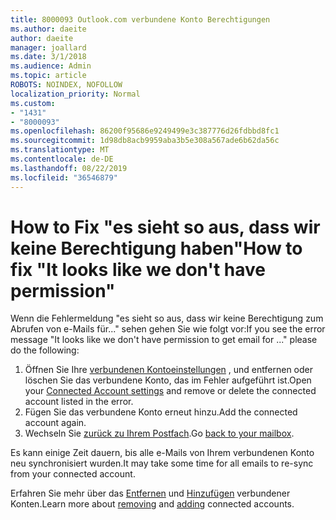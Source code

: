 ```yaml
---
title: 8000093 Outlook.com verbundene Konto Berechtigungen
ms.author: daeite
author: daeite
manager: joallard
ms.date: 3/1/2018
ms.audience: Admin
ms.topic: article
ROBOTS: NOINDEX, NOFOLLOW
localization_priority: Normal
ms.custom:
- "1431"
- "8000093"
ms.openlocfilehash: 86200f95686e9249499e3c387776d26fdbbd8fc1
ms.sourcegitcommit: 1d98db8acb9959aba3b5e308a567ade6b62da56c
ms.translationtype: MT
ms.contentlocale: de-DE
ms.lasthandoff: 08/22/2019
ms.locfileid: "36546879"
---
```

# <a name="how-to-fix-it-looks-like-we-dont-have-permission"></a><span data-ttu-id="ea701-102">How to Fix "es sieht so aus, dass wir keine Berechtigung haben"</span><span class="sxs-lookup"><span data-stu-id="ea701-102">How to fix "It looks like we don't have permission"</span></span>

<span data-ttu-id="ea701-103">Wenn die Fehlermeldung "es sieht so aus, dass wir keine Berechtigung zum Abrufen von e-Mails für..." sehen gehen Sie wie folgt vor:</span><span class="sxs-lookup"><span data-stu-id="ea701-103">If you see the error message "It looks like we don't have permission to get email for ..." please do the following:</span></span>

1. <span data-ttu-id="ea701-104">Öffnen Sie Ihre [verbundenen Kontoeinstellungen](https://outlook.live.com/mail/options/mail/accounts) , und entfernen oder löschen Sie das verbundene Konto, das im Fehler aufgeführt ist.</span><span class="sxs-lookup"><span data-stu-id="ea701-104">Open your [Connected Account settings](https://outlook.live.com/mail/options/mail/accounts) and remove or delete the connected account listed in the error.</span></span>
2. <span data-ttu-id="ea701-105">Fügen Sie das verbundene Konto erneut hinzu.</span><span class="sxs-lookup"><span data-stu-id="ea701-105">Add the connected account again.</span></span>
3. <span data-ttu-id="ea701-106">Wechseln Sie [zurück zu Ihrem Postfach](https://outlook.live.com/mail/inbox).</span><span class="sxs-lookup"><span data-stu-id="ea701-106">Go [back to your mailbox](https://outlook.live.com/mail/inbox).</span></span>

<span data-ttu-id="ea701-107">Es kann einige Zeit dauern, bis alle e-Mails von Ihrem verbundenen Konto neu synchronisiert wurden.</span><span class="sxs-lookup"><span data-stu-id="ea701-107">It may take some time for all emails to re-sync from your connected account.</span></span>

<span data-ttu-id="ea701-108">Erfahren Sie mehr über das [Entfernen](https://support.office.com/article/0b9a6b95-ff1b-46c1-bf60-d6b3b82c5ac8?wt.mc_id=Office_Outlook_com_Alchemy) und [Hinzufügen](https://support.office.com/article/c5224df4-5885-4e79-91ba-523aa743f0ba?wt.mc_id=Office_Outlook_com_Alchemy) verbundener Konten.</span><span class="sxs-lookup"><span data-stu-id="ea701-108">Learn more about [removing](https://support.office.com/article/0b9a6b95-ff1b-46c1-bf60-d6b3b82c5ac8?wt.mc_id=Office_Outlook_com_Alchemy) and [adding](https://support.office.com/article/c5224df4-5885-4e79-91ba-523aa743f0ba?wt.mc_id=Office_Outlook_com_Alchemy) connected accounts.</span></span>